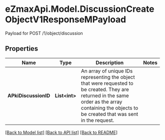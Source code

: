 # eZmaxApi.Model.DiscussionCreateObjectV1ResponseMPayload
Payload for POST /1/object/discussion

## Properties

Name | Type | Description | Notes
------------ | ------------- | ------------- | -------------
**APkiDiscussionID** | **List&lt;int&gt;** | An array of unique IDs representing the object that were requested to be created.  They are returned in the same order as the array containing the objects to be created that was sent in the request. | 

[[Back to Model list]](../README.md#documentation-for-models) [[Back to API list]](../README.md#documentation-for-api-endpoints) [[Back to README]](../README.md)

